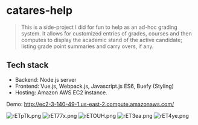 # catares-help

>This is a side-project I did for fun to help as an ad-hoc grading system. It allows for customized entries of grades, courses and then computes to display the academic stand of the active candidate; listing grade point summaries and carry overs, if any.

## Tech stack
- Backend: Node.js server
- Frontend: Vue.js, Webpack.js, Javascript.js ES6, Buefy (Styling)
- Hosting: Amazon AWS EC2 instance.

Demo: http://ec2-3-140-49-1.us-east-2.compute.amazonaws.com/

![rETpTk.png](https://i3.lensdump.com/i/rETpTk.png)
![rET77x.png](https://i.lensdump.com/i/rET77x.png)
![rETOUH.png](https://i1.lensdump.com/i/rETOUH.png)
![rET3ea.png](https://i1.lensdump.com/i/rET3ea.png)
![rET4ye.png](https://i2.lensdump.com/i/rET4ye.png)
